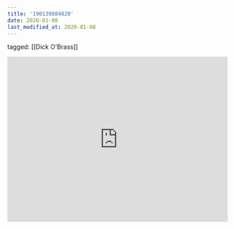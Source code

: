 ```yaml
---
title: '190139084820'
date: 2020-01-08
last_modified_at: 2020-01-08
---
```

tagged: [[Dick O'Brass]]
<iframe allow="accelerometer; autoplay; clipboard-write; encrypted-media; gyroscope; picture-in-picture" allowfullscreen="" frameborder="0" height="375" id="youtube_iframe" src="https://www.youtube.com/embed/v8IF4PTtbVQ?feature=oembed&amp;enablejsapi=1&amp;origin=https://safe.txmblr.com&amp;wmode=opaque" width="500"></iframe>